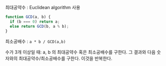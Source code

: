 최대공약수 : Euclidean algorithm 사용
```js
function GCD(a, b) {
  if (b === 0) return a;
  else return GCD(b, a % b);
}
```

최소공배수 : `a * b / GCD(a,b)`

수가 3개 이상일 때: a, b 의 최대공약수 혹은 최소공배수를 구한다. 그 결과와 다음 숫자와의 최대공약수/최소공배수를 구한다. 이것을 반복한다.
